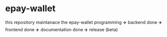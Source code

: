 # epay-wallet
this repository maintanace the epay-wallet programming
✈️ backend done
✈️ frontend done
✈️ documentation done
✈️ release (beta)
